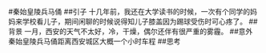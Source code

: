 #秦始皇陵兵马俑
##引子
十几年前，我还在大学读书的时候，一次有个同学的妈妈来学校看儿子，期间闲聊的时候说得知儿子膝盖因为踢球受伤时可心疼了。
##背景
一月，西安的天气不太好，冷，干燥，偶尔还伴有很严重的雾霾。
##意外
秦始皇陵兵马俑距离西安城区大概一个小时车程
##思考
